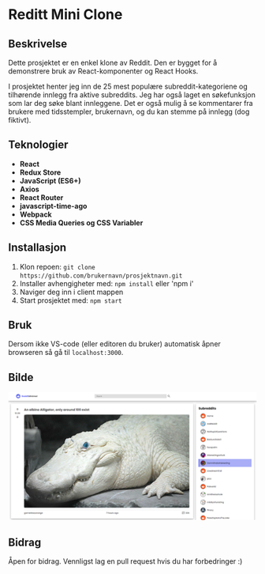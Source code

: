 # Reditt Mini Clone

## Beskrivelse
Dette prosjektet er en enkel klone av Reddit. Den er bygget for å demonstrere bruk av React-komponenter og React Hooks. 

I prosjektet henter jeg inn de 25 mest populære subreddit-kategoriene og tilhørende innlegg fra aktive subreddits. 
Jeg har også laget en søkefunksjon som lar deg søke blant innleggene. 
Det er også mulig å se kommentarer fra brukere med tidsstempler, brukernavn, og du kan stemme på innlegg (dog fiktivt).

## Teknologier
- **React**
- **Redux Store**
- **JavaScript (ES6+)**
- **Axios**
- **React Router**
- **javascript-time-ago**
- **Webpack**
- **CSS Media Queries og CSS Variabler**

## Installasjon
1. Klon repoen: `git clone https://github.com/brukernavn/prosjektnavn.git`
2. Installer avhengigheter med: `npm install` eller 'npm i'
3. Naviger deg inn i client mappen
4. Start prosjektet med: `npm start`

## Bruk
Dersom ikke VS-code (eller editoren du bruker) automatisk åpner browseren så gå til `localhost:3000`.

## Bilde
![Forside av prosjektet](images/minireddit_2.png)

## Bidrag
Åpen for bidrag. Vennligst lag en pull request hvis du har forbedringer :)
